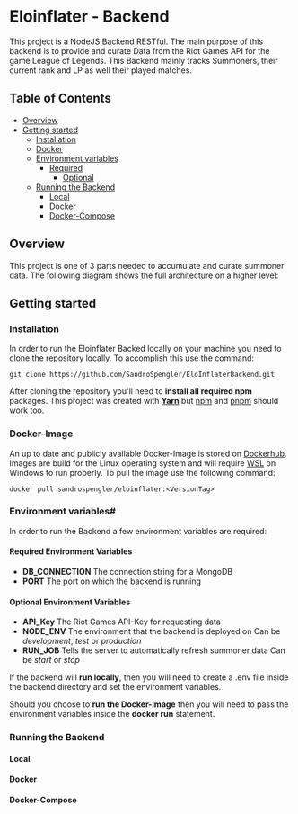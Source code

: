 # **Eloinflater - Backend**

This project is a NodeJS Backend RESTful. The main purpose of this backend is to provide and curate Data from the Riot Games API for the game League of Legends. This Backend mainly tracks Summoners, their current rank and LP as well their played matches.

## Table of Contents

- [Overview](#Overview)
- [Getting started](#Getting-started)
  - [Installation](#Installation)
  - [Docker](#Docker-Image)
  - [Environment variables](#Environment-variables)
    - [Required](#Required-Environment-Variables)
      - [Optional](#Optional-Environment-Variables)
  - [Running the Backend](#Running-the-Backend)
    - [Local](#Local)
    - [Docker](#Docker)
    - [Docker-Compose](#Docker-Compose)

## Overview

This project is one of 3 parts needed to accumulate and curate summoner data. The following diagram shows the full architecture on a higher level:
<img src="">

## Getting started

### Installation

In order to run the Eloinflater Backed locally on your machine you need to clone the repository locally. To accomplish this use the command:

`git clone https://github.com/SandroSpengler/EloInflaterBackend.git`

After cloning the repository you'll need to **install all required npm** packages. This project was created with [**Yarn**](https://classic.yarnpkg.com/lang/en/docs/install/#windows-stable) but [npm](https://docs.npmjs.com/cli/v6/commands/npm-install) and [pnpm](https://pnpm.io/installation) should work too.

### Docker-Image

An up to date and publicly available Docker-Image is stored on [Dockerhub](https://hub.docker.com/r/sandrospengler/eloinflater/tags). Images are build for the Linux operating system and will require [WSL](https://learn.microsoft.com/en-us/windows/wsl/install) on Windows to run properly. To pull the image use the following command:

`docker pull sandrospengler/eloinflater:<VersionTag>`

### Environment variables#

In order to run the Backend a few environment variables are required:

#### Required Environment Variables

- **DB_CONNECTION**
  The connection string for a MongoDB
- **PORT**
  The port on which the backend is running

#### Optional Environment Variables

- **API_Key**
  The Riot Games API-Key for requesting data
- **NODE_ENV**
  The environment that the backend is deployed on
  Can be _development_, _test_ or _production_
- **RUN_JOB**
  Tells the server to automatically refresh summoner data
  Can be _start_ or _stop_

If the backend will **run locally**, then you will need to create a .env file inside the backend directory and set the environment variables.

Should you choose to **run the Docker-Image** then you will need to pass the environment variables inside the **docker run** statement.

### Running the Backend

#### Local

#### Docker

#### Docker-Compose
